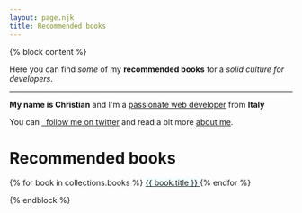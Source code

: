 ```yaml
---
layout: page.njk
title: Recommended books
---
```


{% block content %}

Here you can find *some* of my <b>recommended books</b> for a <i>solid culture for developers</i>.

---

<b>My name is Christian</b> and I'm a <a href="https://www.linkedin.com/in/christian-fei-6b72b5123/" target="_blank">passionate web developer</a> from <b>Italy</b>

You can <a href="https://twitter.com/christian_fei" target="_blank">
<i class="icon icon-twitter"></i>&nbsp; follow me on twitter</a> and read a bit more <a href="/about">about me</a>.

<h1 class="no-mt">Recommended books</h1>

<div reversed class="flex">
  {% for book in collections.books %}
    <a href="{{ book.url }}" class="book">
      {{ book.title }}
    </a>
  {% endfor %}
</div>

<style>
.amazon-book-preview { max-width: 120px; }
.book { min-width: 200px; height: 200px; }
.book:nth-child(1) { background: azure; }
.book:nth-child(2) { background: papayawhip; }
.book:nth-child(3) { background: aliceblue; }
.book:nth-child(4) { background: blanchedalmond; }
.book:nth-child(5) { background: cornsilk; }
.book:nth-child(6) { background: thistle; }
.book:nth-child(7) { background: lavender; }
.book:nth-child(8) { background: mintcream; }
.book:nth-child(9) { background: snow; }
</style>

{% endblock %}